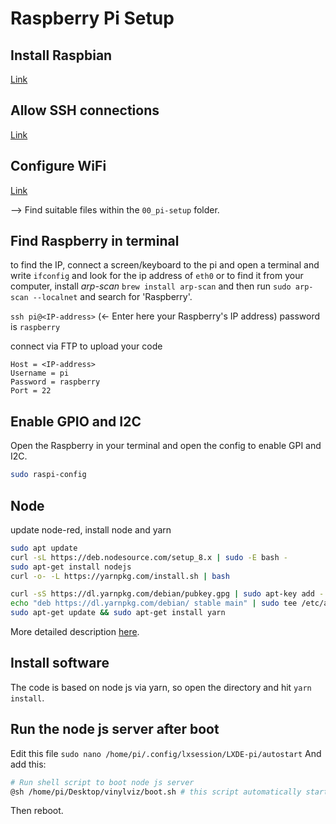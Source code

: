 # Raspberry Pi Setup


## Install Raspbian

[Link](https://www.raspberrypi.org/documentation/installation/installing-images/)


## Allow SSH connections

[Link](https://hackernoon.com/raspberry-pi-headless-install-462ccabd75d0)

## Configure WiFi

[Link](https://raspberrypi.stackexchange.com/questions/10251/prepare-sd-card-for-wifi-on-headless-pi)

--> Find suitable files within the `00_pi-setup` folder.

## Find Raspberry in terminal

to find the IP, connect a screen/keyboard to the pi and open a terminal and write `ifconfig` and look for the ip address of `eth0` 
or to find it from your computer, install *arp-scan* `brew install arp-scan` and then run `sudo arp-scan --localnet`  and search for 'Raspberry'.

`ssh pi@<IP-address>` (← Enter here your Raspberry's IP address) password is `raspberry`

connect via FTP to upload your code 
```
Host = <IP-address>
Username = pi
Password = raspberry
Port = 22
```

## Enable GPIO and I2C

Open the Raspberry in your terminal and open the config to enable GPI and I2C.
```sh
sudo raspi-config
```


## Node

update node-red, install node and yarn

```sh
sudo apt update
curl -sL https://deb.nodesource.com/setup_8.x | sudo -E bash - 
sudo apt-get install nodejs 
curl -o- -L https://yarnpkg.com/install.sh | bash 

curl -sS https://dl.yarnpkg.com/debian/pubkey.gpg | sudo apt-key add -
echo "deb https://dl.yarnpkg.com/debian/ stable main" | sudo tee /etc/apt/sources.list.d/yarn.list
sudo apt-get update && sudo apt-get install yarn
```

More detailed description [here](https://www.hackster.io/IainIsCreative/setting-up-the-raspberry-pi-and-johnny-five-56d60f).

## Install software

The code is based on node js via yarn, so open the directory and hit `yarn install`.


## Run the node js server after boot

Edit this file
`sudo nano /home/pi/.config/lxsession/LXDE-pi/autostart`
And add this:
```sh
# Run shell script to boot node js server
@sh /home/pi/Desktop/vinylviz/boot.sh # this script automatically starts the node script
```
Then reboot.